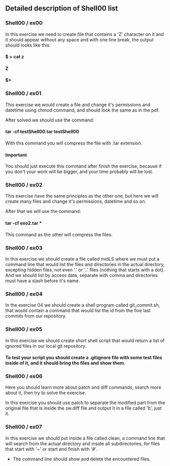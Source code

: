 ## Detailed description of Shell00 list

### Shell00 / ex00

In this exercise we need to create file that contains a 'Z' character on it and it should appear without any space and with one line break, the output should looks like this:

#### $ > cat z
#### Z
#### $>

### Shell00 / ex01

This exercise we would create a file and change it's permissions and datetime using chmod command, and should look the same as in the pdf.

After solved we should use the command:

#### tar -cf testShell00.tar testShell00

With this command you will compress the file with .tar extension.

#### Important

You should just execute this command after finish the exercise, because if you don't your work will be bigger, and your time probably will be lost.

### Shell00 / ex02

This exercise have the same principles as the other one, but here we will create many files and change it's permissions, datetime and so on.

After that we will use the command:

#### tar -cf exo2.tar *

This command as the other will compress the files.

### Shell00 / ex03

In this exercise we should create a file called midLS where we must put a command line that would list the files and directories in the actual directory, excepting hidden files, not even '.' or '..' files (nothing that starts with a dot). And we should list by access date, separate with comma and directories must have a slash before it's name.

### Shell00 / ex04

In the exercise 04 we should create a shell program called git_commit.sh, that would contain a command that would list the id from the five last commits from our repository.

### Shell00 / ex05

In this exercise we should create short shell script that would return a list of ignored files in our local git repository.

#### To test your script you should create a .gitignore file with some test files inside of it, and it should bring the files and show them.

### Shell00 / ex06

Here you should learn more about patch and diff commands, search more about it, then try to solve the exercise.

In this exercise you should use patch to separate the modified part from the original file that is inside the sw.diff file and output it in a file called 'b', just it.

### Shell00 / ex07

In this exercise we should put inside a file called clean, a command line that will search from the actual directory and inside all subdirectories, for files that start with '~' or start and finish with '#'.

- The command line should show and delete the encountered files.
